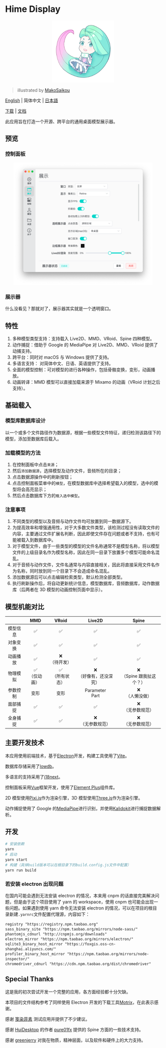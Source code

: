 # Hime Display

<p align="center">
<img width="200px" src="./images/icon.png">
</p>

> illustrated by [MakoSaikou](https://www.pixiv.net/users/72669923)

[English](./README.md) | 简体中文 | [日本語](./README-JP.md)

[下载](https://hime.xdrv.cn/download/) | [文档](https://hime.xdrv.cn/)

此应用旨在打造一个开源、跨平台的通用桌面模型展示器。

## 预览

### 控制面板

<p align="center">
<img width="450" src="./images/control-panel-cn.png">
</p>

### 展示器

什么没看见？那就对了，展示器其实就是一个透明窗口。

## 特性

1. 多种模型类型支持：支持载入 Live2D、MMD、VRoid、Spine 四种模型。
2. 动作捕捉：借助于 Google 的 MediaPipe 对 Live2D、MMD、VRoid 提供了动捕支持。
3. 跨平台：同时对 macOS 与 Windows 提供了支持。
4. 多语言支持： 对简体中文、日语、英语提供了支持。
5. 全面的模型控制：可对模型的进行各种操作，包括骨骼变换，变形，动画播放。
6. 动画转译：MMD 模型可以直接加载来源于 Mixamo 的动画（VRoid 计划之后支持）。

## 基础载入

### 模型库数据库设计

以一个或多个文件路径作为数据源，根据一些模型文件特征，递归检测该路径下的模型，添加至数据库后载入。

### 加载模型的方法

1. 在控制面板中点击`来源`；
2. 然后`添加数据源`，选择模型及动作文件，音频所在的目录；
3. 点击数据源操作中的刷新按钮；
4. 点击控制面板菜单中的`模型`，在模型数据库中选择希望载入的模型，选中的模型将会高亮显示；
5. 然后点击数据库下方的`载入选中模型`。

### 注意事项

1. 不同类型的模型以及音频与动作文件均可放置到同一数据源下。
2. 为提高效率和增强通用性，对于大多数文件类型，该检测过程没有读取文件的内容，主要通过文件扩展名判断，因此即使文件存在问题或者不支持，也有可能被载入到数据库中。
3. 对于模型文件，由于一些类型的模型的文件名称通常不是模型名称，将以模型文件的上级目录名作为模型名称，因此在同一目录下放置多个模型可能命名混乱。
4. 对于音频与动作文件，文件名通常与内容直接相关，因此将直接采用文件名作为名称，同时放到同一个目录下不会造成命名混乱。
5. 添加数据源后可以点击编辑检索类型，默认检测全部类型。
6. 执行刷新操作后，将自动更新统计信息，模型数据库，音频数据库，动作数据库（后两者在 3D 模型的动画控制页面中显示）。

## 模型机能对比

|          |        MMD        |        VRoid        |           Live2D            |             Spine             |
| :------: | :---------------: | :-----------------: | :-------------------------: | :---------------------------: |
| 模型信息 |        ✅         |         ✅          |             ✅              |              ✅               |
| 对象变换 |        ✅         |         ✅          |             ✅              |              ✅               |
| 动画播放 |        ✅         |  ❌<br/>（待开发）  |             ✅              |              ✅               |
| 物理模拟 | ✅<br/>（仅动画） | ✅<br/>（所有状态） | ❌<br/>（好像有，还没深究） | ❌<br/>（Spine 跟我扯这个？） |
| 参数控制 |       变形        |        变形         |     Parameter<br/>Part      |      ❌<br/>（人懒没做）      |
| 面部捕捉 |        ✅         |         ✅          |             ✅              |     ❌<br/>（无参数规范）     |
| 全身捕捉 |        ✅         |         ✅          |    ❌<br/>（无参数规范）    |     ❌<br/>（无参数规范）     |

## 主要开发技术

本应用使用前端技术，基于[Electron](https://www.electronjs.org/)开发，构建工具使用了[Vite](https://vitejs.dev/)。

数据库存储采用了[lowdb](https://github.com/typicode/lowdb)。

多语言的支持采用了[i18next](https://www.i18next.com/)。

控制面板采用[Vue](https://vuejs.org/)框架开发，使用了[Element Plus](https://element-plus.org/)组件库。

2D 模型使用[Pixi.js](https://pixijs.com/)作为渲染引擎，3D 模型使用[Three.js](https://threejs.org/)作为渲染引擎。

动作捕捉使用了 Google 的[MediaPipe](https://mediapipe.dev/)进行识别，并使用[Kalidokit](https://github.com/yeemachine/kalidokit)进行捕捉数据解析。

## 开发

```bash
# 安装依赖
yarn
# 启动
yarn start
# 构建（具体build版本可以在根目录下的build.config.js文件中配置）
yarn run build
```

### 若安装 electron 出现问题

在国内可能会遇到无法安装 electron 的情况，本来用 cnpm 的话直接完美解决问题，但是由于这个项目使用了 yarn 的 workspace，使用 cnpm 也可能会出现一些问题。如果遇到使用 yarn 命令无法安装 electron 的情况，可以在项目的根目录新建`.yarnrc`文件配置代理源，内容如下：

```
registry "https://registry.npm.taobao.org"
sass_binary_site "https://npm.taobao.org/mirrors/node-sass/"
phantomjs_cdnurl "http://cnpmjs.org/downloads"
electron_mirror "https://npm.taobao.org/mirrors/electron/"
sqlite3_binary_host_mirror "https://foxgis.oss-cn-shanghai.aliyuncs.com/"
profiler_binary_host_mirror "https://npm.taobao.org/mirrors/node-inspector/"
chromedriver_cdnurl "https://cdn.npm.taobao.org/dist/chromedriver"
```

## Special Thanks

这是我的初次尝试开发一个完整的应用，各方面经验都十分欠缺。

本项目的文件结构参考了同样使用 Electron 开发的下载工具[Motrix](https://motrix.app/)，在此表示感谢。

感谢 [笺染菲素](https://space.bilibili.com/33572615) 测试应用并提供了不少建议。

感谢 [HuiDesktop](https://github.com/HuiDesktop/HuiDesktop) 的作者 [pure01fx](https://github.com/pure01fx) 提供的 Spine 方面的一些技术支持。

感谢 [greenjerry](https://github.com/greenjerry) 对我在物质，精神层面，以及软件和硬件上的大力支持。
